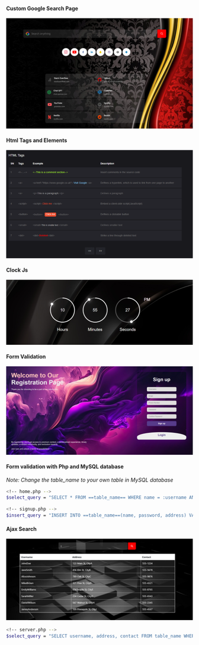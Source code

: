 #### Custom Google Search Page
![Custom Google Search Page](Custom_StartPage/images/image.png)

#### Html Tags and Elements
![Html Tags & Elements](HTML_Tags\assets\screenshot.gif)

#### Clock Js
![Clock](Clock/images/image.png)

#### Form Validation 
![Form Validation](Form_Registration/image/screenshot.png)

#### Form validation with Php and MySQL database
<i>Note: Change the table_name to your own table in MySQL database</i>
```bash
<!-- home.php -->
$select_query = "SELECT * FROM ==table_name== WHERE name = :username AND password = :password";
```
```bash
<!-- signup.php -->
$insert_query = "INSERT INTO ==table_name==(name, password, address) VALUES (:username, :password, :address)";
```

#### Ajax Search 
![Ajax](Ajax/images/screenshot.png)

```bash
<!-- server.php -->
$select_query = "SELECT username, address, contact FROM table_name WHERE username LIKE '%".$_GET['search']."%'";
```